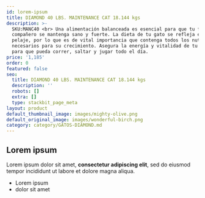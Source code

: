 ```yaml
---
id: lorem-ipsum
title: DIAMOND 40 LBS. MAINTENANCE CAT 18.144 kgs
description: >-
  SKU:MANC40 <br> Una alimentación balanceada es esencial para que tu fiel
  compañero se mantenga sano y fuerte. La dieta de tu gato se refleja en su
  pelaje, por lo que es de vital importancia que contenga todos los nutrientes
  necesarios para su crecimiento. Asegura la energía y vitalidad de tu amigo
  para que pueda correr, saltar y jugar todo el día.
price: '1,185'
order: 0
featured: false
seo:
  title: DIAMOND 40 LBS. MAINTENANCE CAT 18.144 kgs
  description: ''
  robots: []
  extra: []
  type: stackbit_page_meta
layout: product
default_thumbnail_image: images/mighty-olive.png
default_original_image: images/wonderful-birch.png
category: category/GATOS-DIAMOND.md
---
```

## Lorem ipsum

Lorem ipsum dolor sit amet, **consectetur adipiscing elit**, sed do eiusmod tempor incididunt ut labore et dolore magna aliqua.

- Lorem ipsum
- dolor sit amet